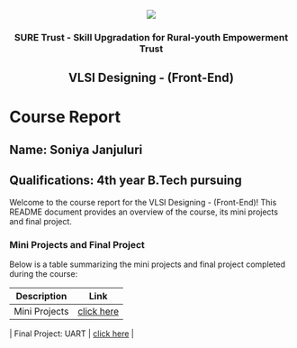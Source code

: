 <!-- PROJECT LOGO -->
<br />

<div align="center">
   <img src='https://user-images.githubusercontent.com/73131499/166115643-d3187f47-d38f-41b2-ae42-5ecbbc60de14.png' />


<h3 align="center">SURE Trust - Skill Upgradation for Rural-youth Empowerment Trust</h3>
  <h2>VLSI Designing - (Front-End)</h2>
</div>

# Course Report

## Name: Soniya Janjuluri

## Qualifications: 4th year B.Tech pursuing

Welcome to the course report for the VLSI Designing - (Front-End)! This README document provides an overview of the course, its mini projects and final project.

### Mini Projects and Final Project

Below is a table summarizing the mini projects and final project completed during the course:

| Description                                  | Link                                    |
|----------------------------------------------|-----------------------------------------|
| Mini Projects  | [click here](https://github.com/Soniya-Janjuluri/G9_VLSI/tree/main/Mini%20Projects/SONIYA%20JANJULURI/miniprojects) |

| Final Project: UART | [click here](https://github.com/Soniya-Janjuluri/G9_VLSI/tree/main/Final%20Capstone%20Project/SONIYA%20JANJULURI/Major%20project) |

